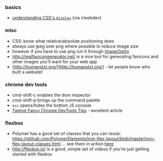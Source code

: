 ### basics
* [understanding CSS's `display`][1] (via r/webdev)

[1]: https://www.chenhuijing.com/blog/how-well-do-you-know-display/

### misc

* CSS: know what relative/absolute positioning does
* always use jpeg over png where possible to reduce image size
* however if you have to use png run it through [ImageOptim](https://imageoptim.com)
* http://realfavicongenerator.net/ is a nice tool for generating favicons and other images you'll want for your web app
* [http://humanstxt.org/](http://humanstxt.org/) - let people know who built a website!

### chrome dev tools
* cmd-shift-c enables the dom inspector
* cmd-shift-p brings up the command palette
* `esc` opens/hides the bottom JS console
* [Twelve Fancy Chrome DevTools Tips](https://hackernoon.com/twelve-fancy-chrome-devtools-tips-dc1e39d10d9d) - excellent article

### flexbox
* Polymer has a good set of classes that you can reuse: https://github.com/PolymerElements/iron-flex-layout/blob/master/iron-flex-layout-classes.html ... see them in action [here](https://elements.polymer-project.org/guides/flex-layout)
* http://flexbox.io/ is a good, simple set of videos if you're just getting started with flexbox
